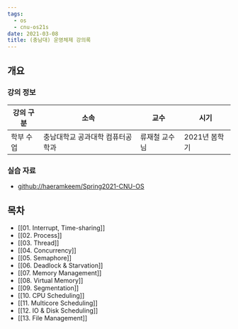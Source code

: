 ```yaml
---
tags:
  - os
  - cnu-os21s
date: 2021-03-08
title: (충남대) 운영체제 강의록
---
```

## 개요

### 강의 정보

| 강의 구분 | 소속 | 교수 | 시기 |
| --- | --- | --- | --- |
| 학부 수업 | 충남대학교 공과대학 컴퓨터공학과 | 류재철 교수님 | 2021년 봄학기 |

### 실습 자료

- [github://haeramkeem/Spring2021-CNU-OS](https://github.com/haeramkeem/Spring2021-CNU-OS)

## 목차

- [[01. Interrupt, Time-sharing]]
- [[02. Process]]
- [[03. Thread]]
- [[04. Concurrency]]
- [[05. Semaphore]]
- [[06. Deadlock & Starvation]]
- [[07. Memory Management]]
- [[08. Virtual Memory]]
- [[09. Segmentation]]
- [[10. CPU Scheduling]]
- [[11. Multicore Scheduling]]
- [[12. IO & Disk Scheduling]]
- [[13. File Management]]